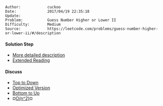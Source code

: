 
    Author:            cuckoo
    Date:              2017/04/19 22:35:18
    Update:            
    Problem:           Guess Number Higher or Lower II
    Difficulty:        Medium
    Source:            https://leetcode.com/problems/guess-number-higher-or-lower-ii/#/description

#### Solution Step
 - [More detailed description](https://discuss.leetcode.com/topic/68252/clarification-on-the-problem-description-problem-description-need-to-be-updated)
 - [Extended Reading](https://en.wikipedia.org/wiki/Minimax)

#### Discuss
 - [Top to Down](https://discuss.leetcode.com/topic/51353/simple-dp-solution-with-explanation)
 - [Optimized Version](https://discuss.leetcode.com/topic/51623/3ms-java-dp-solution)
 - [Bottom to Up](https://discuss.leetcode.com/topic/51358/java-dp-solution)
 - &curren;[O(n^2)](https://discuss.leetcode.com/topic/51487/an-o-n-2-dp-solution-quite-hard)&curren;
